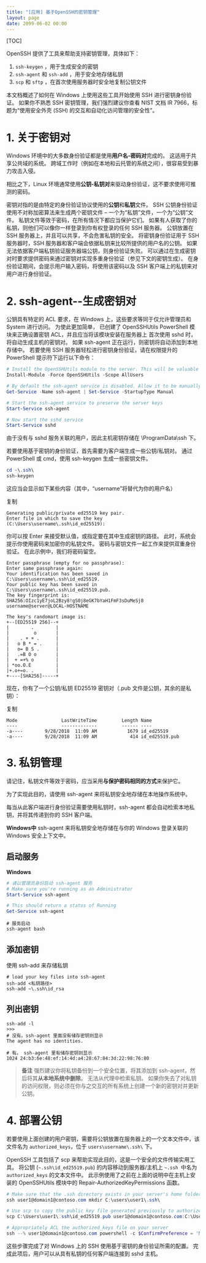 ```yaml
---
title: "[应用] 基于OpenSSH的密钥管理"
layout: page
date: 2099-06-02 00:00
---
```

[TOC]




OpenSSH 提供了工具来帮助支持密钥管理，具体如下：

1. `ssh-keygen` ，用于生成安全的密钥
2. `ssh-agent` 和 `ssh-add` ，用于安全地存储私钥
3. `scp` 和 `sftp` ，在首次使用服务器时安全地复制公钥文件


本文档概述了如何在 Windows 上使用这些工具开始使用 SSH 进行密钥身份验证。 如果你不熟悉 SSH 密钥管理，我们强烈建议你查看 NIST 文档 IR 7966，标题为“使用安全外壳 (SSH) 的交互和自动化访问管理的安全性”。
# 1. 关于密钥对

Windows 环境中的大多数身份验证都是使用**用户名-密码对**完成的。 这适用于共享公共域的系统。 跨域工作时（例如在本地和云托管的系统之间），很容易受到暴力攻击入侵。

相比之下，Linux 环境通常使用**公钥-私钥对**来驱动身份验证，这不要求使用可推测的密码。 


密钥对指的是由特定的身份验证协议使用的**公钥**和**私钥**文件。
SSH 公钥身份验证使用不对称加密算法来生成两个密钥文件 – 一个为“私钥”文件，一个为“公钥”文件。 私钥文件等效于密码，在所有情况下都应当保护它们。 如果有人获取了你的私钥，则他们可以像你一样登录到你有权登录的任何 SSH 服务器。 公钥放置在 SSH 服务器上，并且可以共享，不会危害私钥的安全。
将密钥身份验证用于 SSH 服务器时，SSH 服务器和客户端会依据私钥来比较所提供的用户名的公钥。 如果无法依据客户端私钥验证服务器端公钥，则身份验证失败。
可以通过在生成密钥对时要求提供密码来通过密钥对实现多重身份验证（参见下文的密钥生成）。 在身份验证期间，会提示用户输入密码，将使用该密码以及 SSH 客户端上的私钥来对用户进行身份验证。
# 2. ssh-agent--生成密钥对
公钥具有特定的 ACL 要求，在 Windows 上，这些要求等同于仅允许管理员和 System 进行访问。 为使此更加简单，
已创建了 OpenSSHUtils PowerShell 模块来正确设置密钥 ACL，并且应当将该模块安装在服务器上
首次使用 sshd 时，将自动生成主机的密钥对。 如果 ssh-agent 正在运行，则密钥将自动添加到本地存储中。
若要使用 SSH 服务器轻松进行密钥身份验证，请在权限提升的 PowerShell 提示符下运行以下命令：

```powershell
# Install the OpenSSHUtils module to the server. This will be valuable when deploying user keys.
Install-Module -Force OpenSSHUtils -Scope AllUsers

# By default the ssh-agent service is disabled. Allow it to be manually started for the next step to work.
Get-Service -Name ssh-agent | Set-Service -StartupType Manual

# Start the ssh-agent service to preserve the server keys
Start-Service ssh-agent

# Now start the sshd service
Start-Service sshd
```
由于没有与 sshd 服务关联的用户，因此主机密钥存储在 \ProgramData\ssh 下。

若要使用基于密钥的身份验证，首先需要为客户端生成一些公钥/私钥对。 通过 PowerShell 或 cmd，使用 ssh-keygen 生成一些密钥文件。
```PowerShell
cd ~\.ssh\
ssh-keygen
```
这应当会显示如下某些内容（其中，“username”将替代为你的用户名）

复制
```shell
Generating public/private ed25519 key pair.
Enter file in which to save the key (C:\Users\username\.ssh\id_ed25519):
```
你可以按 Enter 来接受默认值，或指定要在其中生成密钥的路径。 此时，系统会提示你使用密码来加密你的私钥文件。 密码与密钥文件一起工作来提供双重身份验证。 在此示例中，我们将密码留空。


```shell
Enter passphrase (empty for no passphrase):
Enter same passphrase again:
Your identification has been saved in C:\Users\username\.ssh\id_ed25519.
Your public key has been saved in C:\Users\username\.ssh\id_ed25519.pub.
The key fingerprint is:
SHA256:OIzc1yE7joL2Bzy8!gS0j8eGK7bYaH1FmF3sDuMeSj8 username@server@LOCAL-HOSTNAME

The key's randomart image is:
+--[ED25519 256]--+
|        .        |
|         o       |
|    . + + .      |
|   o B * = .     |
|   o= B S .      |
|   .=B O o       |
|  + =+% o        |
| *oo.O.E         |
|+.o+=o. .        |
+----[SHA256]-----+
```
现在，你有了一个公钥/私钥 ED25519 密钥对（.pub 文件是公钥，其余的是私钥）：

复制
```
Mode                LastWriteTime         Length Name
----                -------------         ------ ----
-a----        9/28/2018  11:09 AM           1679 id_ed25519
-a----        9/28/2018  11:09 AM            414 id_ed25519.pub

```
# 3. 私钥管理
请记住，私钥文件等效于密码，应当采用**与保护密码相同的方式**来保护它。 

为了实现此目的，请使用 ssh-agent 来将私钥安全地存储在本地操作系统中。

每当从此客户端进行身份验证需要使用私钥时，ssh-agent 都会自动检索本地私钥，并将其传递到你的 SSH 客户端。

**Windows中**
ssh-agent 来将私钥安全地存储在与你的 Windows 登录关联的 Windows 安全上下文中。

## 启动服务


**Windows**
```PowerShell
# 请以管理员身份启动 ssh-agent 服务
# Make sure you're running as an Administrator
Start-Service ssh-agent

# This should return a status of Running
Get-Service ssh-agent
```

```shell
# 服务启动
ssh-agent bash
```


## 添加密钥
使用 ssh-add 来存储私钥
```shell
# load your key files into ssh-agent
ssh-add <私钥路径>
ssh-add ~\.ssh\id_rsa
```

## 列出密钥 


```shell
ssh-add -l
>>>
# 没有。ssh-agent 里面没有储存密钥则显示
The agent has no identities.

# 有。 ssh-agent 里有储存密钥则显示
1024 24:b3:6e:48:ef:14:4d:a4:28:67:84:3d:22:98:76:80

```





> **备注**
强烈建议你将私钥备份到一个安全位置，将其添加到 ssh-agent，然后将其**从本地系统中删除**。 无法从代理中检索私钥。 如果你失去了对私钥的访问权限，则必须在你与之交互的所有系统上创建一个新的密钥对并更新公钥。

# 4. 部署公钥
若要使用上面创建的用户密钥，需要将公钥放置在服务器上的一个文本文件中，该文件名为 `authorized_keys`，位于 `users\username\.ssh\` 下。 

OpenSSH 工具包括了 scp 来帮助实现此目的，这是一个安全的文件传输实用工具。
将公钥 (`~.ssh\id_ed25519.pub`) 的内容移动到服务器/主机上 `~.ssh `中名为 `authorized_keys` 的文本文件中。
此示例使用了之前在上面的说明中在主机上安装的 OpenSSHUtils 模块中的 Repair-AuthorizedKeyPermissions 函数。

```PowerShell
# Make sure that the .ssh directory exists in your server's home folder
ssh user1@domain1@contoso.com mkdir C:\users\user1\.ssh\

# Use scp to copy the public key file generated previously to authorized_keys on your server
scp C:\Users\user1\.ssh\id_ed25519.pub user1@domain1@contoso.com:C:\Users\user1\.ssh\authorized_keys

# Appropriately ACL the authorized_keys file on your server
ssh --% user1@domain1@contoso.com powershell -c $ConfirmPreference = 'None'; Repair-AuthorizedKeyPermission C:\Users\user1\.ssh\authorized_keys
```
这些步骤完成了对 Windows 上的 SSH 使用基于密钥的身份验证所需的配置。 完成此项后，用户可以从具有私钥的任何客户端连接到 sshd 主机。
